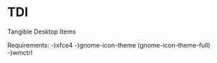TDI
===

Tangible Desktop Items

Requirements:
-)xfce4
-)gnome-icon-theme (gnome-icon-theme-full)
-)wmctrl
